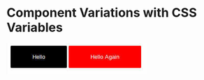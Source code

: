 # Component Variations with CSS Variables

![Alt text](/1.ComponentVariationsCSSVariables/screenshots/cssvariations.jpg?raw=true "Example")
